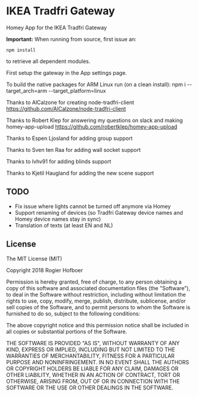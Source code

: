 # IKEA Tradfri Gateway

Homey App for the IKEA Tradfri Gateway


**Important:** When running from source, first issue an:

`npm install`

to retrieve all dependent modules.


First setup the gateway in the App settings page.

To build the native packages for ARM Linux run (on a clean install):
npm i --target_arch=arm --target_platform=linux

Thanks to AlCalzone for creating node-tradfri-client 
https://github.com/AlCalzone/node-tradfri-client

Thanks to Robert Klep for answering my questions on slack and making homey-app-upload
https://github.com/robertklep/homey-app-upload

Thanks to Espen Ljosland for adding group support

Thanks to Sven ten Raa for adding wall socket support

Thanks to lvhv91 for adding blinds support

Thanks to Kjetil Haugland for adding the new scene support

## TODO 
- Fix issue where lights cannot be turned off anymore via Homey
- Support renaming of devices (so Tradfri Gateway device names and Homey device names stay in sync)
- Translation of texts (at least EN and NL)

## License
The MIT License (MIT)

Copyright 2018 Rogier Hofboer

Permission is hereby granted, free of charge, to any person obtaining a copy
of this software and associated documentation files (the "Software"), to deal
in the Software without restriction, including without limitation the rights
to use, copy, modify, merge, publish, distribute, sublicense, and/or sell
copies of the Software, and to permit persons to whom the Software is
furnished to do so, subject to the following conditions:

The above copyright notice and this permission notice shall be included in
all copies or substantial portions of the Software.

THE SOFTWARE IS PROVIDED "AS IS", WITHOUT WARRANTY OF ANY KIND, EXPRESS OR
IMPLIED, INCLUDING BUT NOT LIMITED TO THE WARRANTIES OF MERCHANTABILITY,
FITNESS FOR A PARTICULAR PURPOSE AND NONINFRINGEMENT. IN NO EVENT SHALL THE
AUTHORS OR COPYRIGHT HOLDERS BE LIABLE FOR ANY CLAIM, DAMAGES OR OTHER
LIABILITY, WHETHER IN AN ACTION OF CONTRACT, TORT OR OTHERWISE, ARISING FROM,
OUT OF OR IN CONNECTION WITH THE SOFTWARE OR THE USE OR OTHER DEALINGS IN
THE SOFTWARE.
